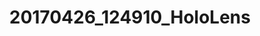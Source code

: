 ---
layout: default
category: bts
tags: ["hololens","unity","microsoft"]
video: "https://player.vimeo.com/video/214904562?badge=0&amp;autopause=0&amp;player_id=0&amp;app_id=72231"
title: "20170426_124910_HoloLens"
thumbnail: "https://i.vimeocdn.com/video/631494574_295x166.jpg?r=pad"
---